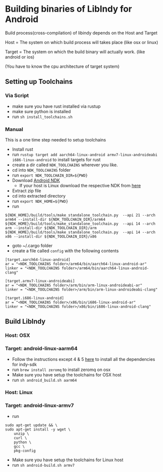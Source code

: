 # Building binaries of LibIndy for Android
Build process(cross-compilation) of libindy depends on the Host and Target

Host = The system on which build process will takes place (like osx or linux)

Target = The system on which the build binary will actually work. (like android or ios)

(You have to know the cpu architecture of target system)

## Setting up Toolchains
### Via Script
- make sure you have rust installed via rustup
- make sure python is installed
- run `sh install_toolchains.sh`

### Manual
This is a one time step needed to setup toolchains
- Install rust 
- run `rustup target add aarch64-linux-android armv7-linux-androideabi i686-linux-android` to install targets for rust
- create a dir called `NDK_TOOLCHAINS` wherever you like.
- cd into  `NDK_TOOLCHAINS` folder 
- run `export NDK_TOOLCHAIN_DIR=${PWD}`
- Download [Android NDK](https://dl.google.com/android/repository/android-ndk-r16b-darwin-x86_64.zip)
    - If your host is Linux download the respective NDK from [here](https://developer.android.com/ndk/downloads/index.html)
- Extract zip file
- cd into extracted directory
- run `export NDK_HOME=${PWD}`
- run 
```
${NDK_HOME}/build/tools/make_standalone_toolchain.py  --api 21 --arch arm64 --install-dir ${NDK_TOOLCHAIN_DIR}/arm64
${NDK_HOME}/build/tools/make_standalone_toolchain.py  --api 14 --arch arm --install-dir ${NDK_TOOLCHAIN_DIR}/arm
${NDK_HOME}/build/tools/make_standalone_toolchain.py  --api 14 --arch x86 --install-dir ${NDK_TOOLCHAIN_DIR}/x86
```
- goto ~/.cargo folder
- create a file called `config` with the following contents
```
[target.aarch64-linux-android]
ar = "<NDK_TOOLCHAINS folder>/arm64/bin/aarch64-linux-android-ar"
linker = "<NDK_TOOLCHAINS folder>/arm64/bin/aarch64-linux-android-clang"

[target.armv7-linux-androideabi]
ar = "<NDK_TOOLCHAINS folder>/arm/bin/arm-linux-androideabi-ar"
linker = "<NDK_TOOLCHAINS folder>/arm/bin/arm-linux-androideabi-clang"

[target.i686-linux-android]
ar = "<NDK_TOOLCHAINS folder>/x86/bin/i686-linux-android-ar"
linker = "<NDK_TOOLCHAINS folder>/x86/bin/i686-linux-android-clang"
```

## Build LibIndy
### Host: OSX 
### Target: android-linux-aarm64
- Follow the instructions except 4 & 5 [here](https://github.com/hyperledger/indy-sdk/blob/master/doc/mac-build.md) to install all the dependencies for indy-sdk 
- run `brew install zeromq` to install zeromq on osx
- Make sure you have setup the toolchains for OSX host
- run `sh android_build.sh aarm64`

### Host: Linux 
### Target: android-linux-armv7

- run 
```
sudo apt-get update && \
sudo apt-get install -y wget \
    unzip \
    curl \
    python \
    gcc \
    pkg-config

```
- Make sure you have setup the toolchains for Linux host
- run `sh android-build.sh armv7`


